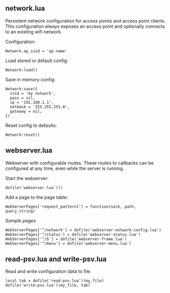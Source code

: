 network.lua
-----------
Persistent network configuration for access points and access point clients.  This configuration always exposes an access point and optionally connects to an existing wifi network.

Configuration:

    Network.ap_ssid = 'ap name'

Load stored or default config:

    Network:load()

Save in memory config:

    Network:save({
      ssid = 'my network',
      pass = nil,
      ip = '192.168.1.1',
      netmask = '255.255.255.0',
      gateway = nil,
    })

Reset config to defaults:

    Network:reset()


webserver.lua
-------------
Webserver with configurable routes.  These routes to callbacks can be configured at any time, even while the server is running.

Start the webserver:

    dofile('webserver.lua')()

Add a page to the page table:

    WebServerPages['request_pattern1'] = function(sock, path, query_string)

*Sample pages*

    WebServerPages['^/network'] = dofile('webserver-network-config.lua')
    WebServerPages['^/status'] = dofile('webserver-status.lua')
    WebServerPages['^/$'] = dofile('webserver-frame.lua')
    WebServerPages['^/menu'] = dofile('webserver-menu.lua')

read-psv.lua and write-psv.lua
------------------------------
Read and write configuration data to file.

    local tab = dofile('read-psv.lua')(my_file)
    dofile('write-psv.lua')(my_file, tab)
